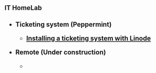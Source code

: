 
<h2>IT HomeLab<h2>

- <b>Ticketing system (Peppermint)</b>
  - [Installing a ticketing system with Linode](https://github.com/jily2-tech/host-helpdesk-ticketsystems)

- <b>Remote (Under construction) </b>
  - []()
